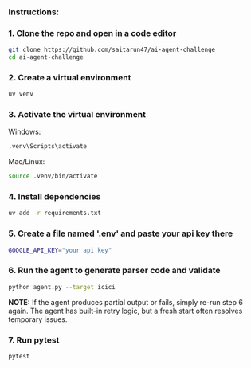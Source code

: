 ### Instructions:

### 1. Clone the repo and open in a code editor

```bash
git clone https://github.com/saitarun47/ai-agent-challenge
cd ai-agent-challenge
```

### 2. Create a virtual environment

```bash
uv venv
```

### 3. Activate the virtual environment

Windows:
```bash
.venv\Scripts\activate
```

Mac/Linux:
```bash
source .venv/bin/activate
```

### 4. Install dependencies

```bash
uv add -r requirements.txt
```

### 5. Create a file named '.env' and paste your api key there

```bash
GOOGLE_API_KEY="your api key"
```

### 6. Run the agent to generate parser code and validate
```bash
python agent.py --target icici
```
**NOTE:** If the agent produces partial output or fails, simply re-run step 6 again. The agent has built-in retry logic, but a fresh start often resolves temporary issues.

### 7. Run pytest
```bash
pytest
```



